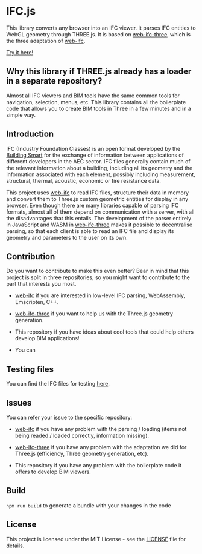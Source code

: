 # IFC.js

This library converts any browser into an IFC viewer. It parses IFC entities to WebGL geometry through THREE.js.
It is based on [web-ifc-three](https://github.com/tomvandig/web-ifc-three), which is the three adaptation of [web-ifc](https://github.com/tomvandig/web-ifc).

[Try it here!](https://agviegas.github.io/IFC.js/)

## Why this library if THREE.js already has a loader in a separate repository?

Almost all IFC viewers and BIM tools have the same common tools for navigation, selection, menus, etc. This library contains all the boilerplate code that allows you to create BIM tools in Three in a few minutes and in a simple way. 

## Introduction

IFC (Industry Foundation Classes) is an open format developed by the [Building Smart](https://www.buildingsmart.org/) for the exchange of information between applications of different developers in the AEC sector. IFC files generally contain much of the relevant information about a building, including all its geometry and the information associated with each element, possibly including measurement, structural, thermal, acoustic, economic or fire resistance data.

This project uses [web-ifc](https://github.com/tomvandig/web-ifc) to read IFC files, structure their data in memory and convert them to Three.js custom geometric entities for display in any browser. Even though there are many libraries capable of parsing IFC formats, almost all of them depend on communication with a server, with all the disadvantages that this entails. The development of the parser entirely in JavaScript and WASM in [web-ifc-three](https://github.com/tomvandig/web-ifc-three) makes it possible to decentralise parsing, so that each client is able to read an IFC file and display its geometry and parameters to the user on its own.

## Contribution

Do you want to contribute to make this even better? Bear in mind that this project is split in three repositories, so you might want to contribute to the part that interests you most.

- [web-ifc](https://github.com/tomvandig/web-ifc) if you are interested in low-level IFC parsing, WebAssembly, Emscripten, C++.

- [web-ifc-three](https://github.com/tomvandig/web-ifc-three) if you want to help us with the Three.js geometry generation.

- This repository if you have ideas about cool tools that could help others develop BIM applications!

- You can 

## Testing files
You can find the IFC files for testing [here](https://github.com/agviegas/test-ifc-files).

## Issues

You can refer your issue to the specific repository: 

- [web-ifc](https://github.com/tomvandig/web-ifc) if you have any problem with the parsing / loading (items not being readed / loaded correctly, information missing).

- [web-ifc-three](https://github.com/tomvandig/web-ifc-three) if you have any problem with the adaptation we did for Three.js (efficiency, Three geometry generation, etc).

- This repository if you have any problem with the boilerplate code it offers to develop BIM viewers.

## Build

`npm run build` to generate a bundle with your changes in the code

## License

This project is licensed under the MIT License - see the [LICENSE](LICENSE) file for details.
